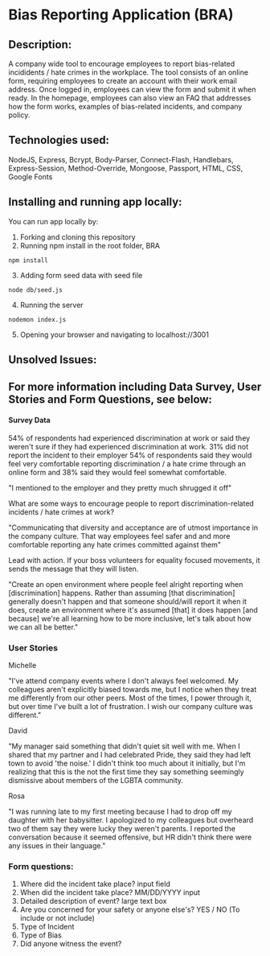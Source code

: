 # Bias Reporting Application (BRA)

## Description:

A company wide tool to encourage employees to report bias-related incididents / hate crimes in the workplace. The tool consists of an online form, requiring employees to create an account with their work email address. Once logged in, employees can view the form and submit it when ready. In the homepage, employees can also view an FAQ that addresses how the form works, examples of bias-related incidents, and company policy.

## Technologies used:

NodeJS, Express, Bcrypt, Body-Parser, Connect-Flash, Handlebars, Express-Session, Method-Override, Mongoose, Passport, HTML, CSS, Google Fonts

## Installing and running app locally:

You can run app locally by:

1.  Forking and cloning this repository
2.  Running npm install in the root folder, BRA

`npm install`

3.  Adding form seed data with seed file

`node db/seed.js`

4.  Running the server

`nodemon index.js`

5.  Opening your browser and navigating to localhost://3001

## Unsolved Issues:

## For more information including Data Survey, User Stories and Form Questions, see below:

#### Survey Data

54% of respondents had experienced discrimination at work or said they weren't sure if they had experienced discrimination at work.
31% did not report the incident to their employer
54% of respondents said they would feel very comfortable reporting discrimination / a hate crime through an online form and 38% said they would feel somewhat comfortable.

"I mentioned to the employer and they pretty much shrugged it off"

What are some ways to encourage people to report discrimination-related incidents / hate crimes at work?

"Communicating that diversity and acceptance are of utmost importance in the company culture. That way employees feel safer and and more comfortable reporting any hate crimes committed against them"

Lead with action. If your boss volunteers for equality focused movements, it sends the message that they will listen.

"Create an open environment where people feel alright reporting when [discrimination] happens. Rather than assuming [that discrimination] generally doesn't happen and that someone should/will report it when it does, create an environment where it's assumed [that] it does happen [and because] we're all learning how to be more inclusive, let's talk about how we can all be better."

### User Stories

Michelle

"I've attend company events where I don't always feel welcomed. My colleagues aren't explicitly biased towards me, but I notice when they treat me differently from our other peers. Most of the times, I power through it, but over time I've built a lot of frustration. I wish our company culture was different."

David

"My manager said something that didn't quiet sit well with me. When I shared that my partner and I had celebrated Pride, they said they had left town to avoid 'the noise.' I didn't think too much about it initially, but I'm realizing that this is the not the first time they say something seemingly dismissive about members of the LGBTA community.

Rosa

"I was running late to my first meeting because I had to drop off my daughter with her babysitter. I apologized to my colleagues but overheard two of them say they were lucky they weren't parents. I reported the conversation because it seemed offensive, but HR didn't think there were any issues in their language."

### Form questions:

1.  Where did the incident take place? input field
2.  When did the incident take place? MM/DD/YYYY input
3.  Detailed description of event? large text box
4.  Are you concerned for your safety or anyone else's? YES / NO (To include or not include)
5.  Type of Incident
6.  Type of Bias
7.  Did anyone witness the event?
